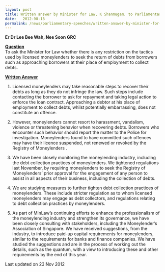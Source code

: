 ```yaml
---
layout: post
title: Written answer by Minister for Law, K Shanmugam, to Parliamentary Question on moneylending tactics
date:   2012-08-13
permalink: /news/parliamentary-speeches/written-answer-by-minister-for-law-k-shanmugam-to-parliamentary-question-on-moneylending-tactics
---
```


**Er Dr Lee Bee Wah, Nee Soon GRC**

**<u>Question</u>**  
To ask the Minister for Law whether there is any restriction on the tactics used by licensed moneylenders to seek the return of debts from borrowers such as approaching borrowers at their place of employment to collect debts.


**<u>Written Answer</u>**  
1. Licensed moneylenders may take reasonable steps to recover their debts as long as they do not infringe the law. Such steps include contacting the borrower to ask for repayment and taking legal action to enforce the loan contract. Approaching a debtor at his place of employment to collect debts, whilst potentially embarrassing, does not constitute an offence.

2. However, moneylenders cannot resort to harassment, vandalism, violence or threatening behavior when recovering debts. Borrowers who encounter such behavior should report the matter to the Police for investigation. Moneylenders found to have committed such offences may have their licence suspended, not renewed or revoked by the Registry of Moneylenders .

3. We have been closely monitoring the moneylending industry, including the debt collection practices of moneylenders. We tightened regulations last November, by requiring moneylenders to seek the Registry of Moneylenders’ prior approval for the engagement of any person to assist in all aspects of their business, including the collection of debts. 

4. We are studying measures to further tighten debt collection practices of moneylenders. These include stricter regulation as to whom licensed moneylenders may engage as debt collectors, and regulations relating to debt collection practices by moneylenders.

5. As part of MinLaw’s continuing efforts to enhance the professionalism of the moneylending industry and strengthen its governance, we have been closely consulting with stakeholders, including the Moneylender’s Association of Singapore. We have received suggestions, from the industry, to introduce paid-up capital requirements for moneylenders, similar to the requirements for banks and finance companies. We have studied the suggestions and are in the process of working out the details, such as the quantum, with a view to introducing these and other requirements by the end of this year. 

<p class="right-side-updated">Last updated on 23 Nov 2012</p> 
